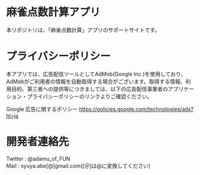 # 麻雀点数計算アプリ
本リポジトリは、「麻雀点数計算」アプリのサポートサイトです。

# プライバシーポリシー
本アプリでは、広告配信ツールとしてAdMob(Google Inc.)を使用しており、AdMobがご利用者の情報を自動取得する場合がございます。取得する情報、利用目的、第三者への提供等につきましては、以下の広告配信事業者のアプリケーション・プライバシーポリシーのリンクよりご確認ください。

Google 広告に関するポリシー
https://policies.google.com/technologies/ads?hl=ja

# 開発者連絡先
Twitter : @adamu_of_FUN  
Mail : syuya.abe[@]gmail.com([＠]は@に変換してください)

